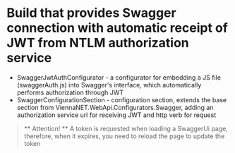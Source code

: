 ﻿# Build that provides Swagger connection with automatic receipt of JWT from NTLM authorization service

* SwaggerJwtAuthConfigurator - a configurator for embedding a JS file (swaggerAuth.js) into Swagger's interface, which automatically performs authorization through JWT
* SwaggerConfigurationSection - configuration section, extends the base section from ViennaNET.WebApi.Configurators.Swagger, adding an authorization service url for receiving JWT and http verb for request

> ** Attention! ** A token is requested when loading a SwaggerUi page, therefore, when it expires, you need to reload the page to update the token
